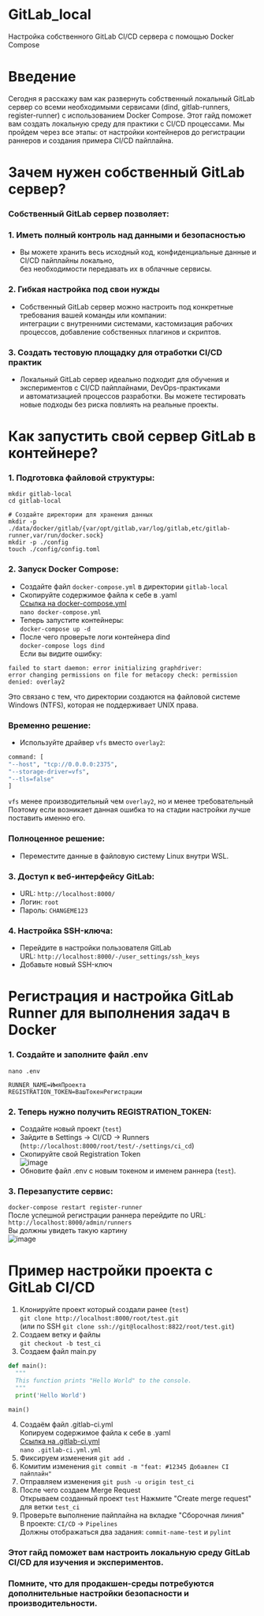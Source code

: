# GitLab_local
Настройка собственного GitLab CI/CD сервера с помощью Docker Compose

# Введение
Сегодня я расскажу вам как развернуть собственный локальный GitLab сервер со всеми необходимыми сервисами (dind, gitlab-runners, register-runner) с использованием Docker Compose.
Этот гайд поможет вам создать локальную среду для практики с CI/CD процессами. Мы пройдем через все этапы: от настройки контейнеров до регистрации раннеров и создания примера CI/CD пайплайна.  

# Зачем нужен собственный GitLab сервер?
### Собственный GitLab сервер позволяет:  
### 1. Иметь полный контроль над данными и безопасностью  
 - Вы можете хранить весь исходный код, конфиденциальные данные и CI/CD пайплайны локально,  
   без необходимости передавать их в облачные сервисы.  
### 2. Гибкая настройка под свои нужды  
 - Собственный GitLab сервер можно настроить под конкретные требования вашей команды или компании:  
   интеграции с внутренними системами, кастомизация рабочих процессов, добавление собственных плагинов и скриптов.  
### 3. Создать тестовую площадку для отработки CI/CD практик  
 - Локальный GitLab сервер идеально подходит для обучения и экспериментов с CI/CD пайплайнами, DevOps-практиками  
   и автоматизацией процессов разработки. Вы можете тестировать новые подходы без риска повлиять на реальные проекты.  

# Как запустить свой сервер GitLab в контейнере?  

### 1. Подготовка файловой структуры:  
```
mkdir gitlab-local
cd gitlab-local

# Создайте директории для хранения данных
mkdir -p ./data/docker/gitlab/{var/opt/gitlab,var/log/gitlab,etc/gitlab-runner,var/run/docker.sock}
mkdir -p ./config
touch ./config/config.toml
```
### 2. Запуск Docker Compose:  
- Создайте файл ```docker-compose.yml``` в директории ```gitlab-local```  
- Скопируйте содержимое файла к себе в .yaml  
 [Ссылка на docker-compose.yml](https://github.com/MichailFedyaev/GitLab_local/blob/main/docker-compose.yml)  
 ```nano docker-compose.yml```  
- Теперь запустите контейнеры:  
 ```docker-compose up -d```  
- После чего проверьте логи контейнера dind  
 ```docker-compose logs dind```  
 Если вы видите ошибку:  
 ```
 failed to start daemon: error initializing graphdriver:  
 error changing permissions on file for metacopy check: permission denied: overlay2
 ```  
 Это связано с тем, что директории создаются на файловой системе Windows (NTFS), которая не поддерживает UNIX права.  
 ### Временно решение:  
 - Используйте драйвер ```vfs``` вместо ```overlay2```:  
```python  
command: [  
"--host", "tcp://0.0.0.0:2375",  
"--storage-driver=vfs",  
"--tls=false"  
]
```  
```vfs``` менее производительный чем ```overlay2```, но и менее требовательный  
Поэтому если возникает данная ошибка то на стадии настройки лучше поставить именно его.   
### Полноценное решение:  
 - Переместите данные в файловую систему Linux внутри WSL.  
### 3. Доступ к веб-интерфейсу GitLab:  
- URL: ```http://localhost:8000/```
- Логин: ```root```
- Пароль: ```CHANGEME123```

### 4. Настройка SSH-ключа:
- Перейдите в настройки пользователя GitLab  
   URL: ```http://localhost:8000/-/user_settings/ssh_keys```  
- Добавьте новый SSH-ключ  

# Регистрация и настройка GitLab Runner для выполнения задач в Docker

### 1. Создайте и заполните файл .env 
```
nano .env  

RUNNER_NAME=ИмяПроекта  
REGISTRATION_TOKEN=ВашТокенРегистрации  
```
### 2. Теперь нужно получить REGISTRATION_TOKEN:
- Создайте новый проект (```test```)  
- Зайдите в Settings → CI/CD → Runners (```http://localhost:8000/root/test/-/settings/ci_cd```)  
- Скопируйте свой Registration Token  
  ![image](https://github.com/user-attachments/assets/d7da7a74-0be7-49a9-a6d1-a8f56d5994fd)  
- Обновите файл .env с новым токеном и именем раннера (```test```).

### 3. Перезапустите сервис:  
```docker-compose restart register-runner```  
После успешной регистрации раннера перейдите по URL: ```http://localhost:8000/admin/runners```  
Вы должны увидеть такую картину  
![image](https://github.com/user-attachments/assets/ac67e2b5-39c9-4ca9-8b54-bd6a71043ca0)


# Пример настройки проекта с GitLab CI/CD  
1. Клонируйте проект который создали ранее (```test```)  
  ```git clone http://localhost:8000/root/test.git```  
  (или по SSH ```git clone ssh://git@localhost:8822/root/test.git```)  
2. Создаем ветку и файлы  
  ```git checkout -b test_ci```  
3. Создаем файл main.py  
  ```python
  def main():
    """
    This function prints "Hello World" to the console.
    """
    print('Hello World')

  main()
  ```  
4. Создаём файл .gitlab-ci.yml  
   Копируем содержимое файла к себе в .yaml  
  [Ссылка на .gitlab-ci.yml](https://github.com/MichailFedyaev/GitLab_local/blob/main/.gitlab-ci.yml)  
  ```nano .gitlab-ci.yml.yml```  
6. Фиксируем изменения ```git add .```  
7. Комитим изменения ```git commit -m "feat: #12345 Добавлен CI пайплайн"```  
8. Отправляем изменения ```git push -u origin test_ci```  
9. После чего создаем Merge Request  
  Открываем созданный проект ```test```
  Нажмите "Create merge request" для ветки ```test_ci```
10. Проверьте выполнение пайплайна на вкладке "Сборочная линия"  
  В проекте: ```CI/CD``` → ```Pipelines```  
  Должны отображаться два задания: ```commit-name-test``` и ```pylint```  

### Этот гайд поможет вам настроить локальную среду GitLab CI/CD для изучения и экспериментов.  
### Помните, что для продакшен-среды потребуются дополнительные настройки безопасности и производительности.
